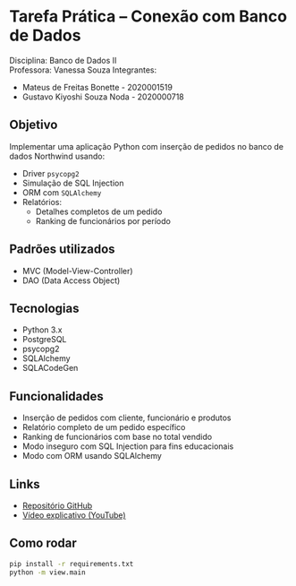 # Tarefa Prática – Conexão com Banco de Dados

Disciplina: Banco de Dados II  
Professora: Vanessa Souza
Integrantes: 
- Mateus de Freitas Bonette - 2020001519
- Gustavo Kiyoshi Souza Noda - 2020000718

## Objetivo

Implementar uma aplicação Python com inserção de pedidos no banco de dados Northwind usando:

- Driver `psycopg2`
- Simulação de SQL Injection
- ORM com `SQLAlchemy`
- Relatórios:
  - Detalhes completos de um pedido
  - Ranking de funcionários por período

## Padrões utilizados
- MVC (Model-View-Controller)
- DAO (Data Access Object)

## Tecnologias

- Python 3.x
- PostgreSQL
- psycopg2
- SQLAlchemy
- SQLACodeGen

## Funcionalidades

- Inserção de pedidos com cliente, funcionário e produtos
- Relatório completo de um pedido específico
- Ranking de funcionários com base no total vendido
- Modo inseguro com SQL Injection para fins educacionais
- Modo com ORM usando SQLAlchemy

## Links

- [Repositório GitHub](https://github.com/mateus-bonette00/tarefa-conexao-bd)
- [Vídeo explicativo (YouTube)](https://youtu.be/SEU-LINK)

## Como rodar

```bash
pip install -r requirements.txt
python -m view.main
